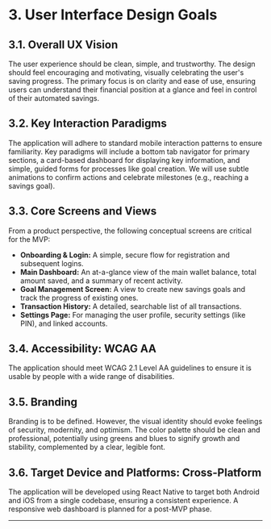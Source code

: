 # 3. User Interface Design Goals

## 3.1. Overall UX Vision

The user experience should be clean, simple, and trustworthy. The design should feel encouraging and motivating, visually celebrating the user's saving progress. The primary focus is on clarity and ease of use, ensuring users can understand their financial position at a glance and feel in control of their automated savings.

## 3.2. Key Interaction Paradigms

The application will adhere to standard mobile interaction patterns to ensure familiarity. Key paradigms will include a bottom tab navigator for primary sections, a card-based dashboard for displaying key information, and simple, guided forms for processes like goal creation. We will use subtle animations to confirm actions and celebrate milestones (e.g., reaching a savings goal).

## 3.3. Core Screens and Views

From a product perspective, the following conceptual screens are critical for the MVP:

*   **Onboarding & Login:** A simple, secure flow for registration and subsequent logins.
*   **Main Dashboard:** An at-a-glance view of the main wallet balance, total amount saved, and a summary of recent activity.
*   **Goal Management Screen:** A view to create new savings goals and track the progress of existing ones.
*   **Transaction History:** A detailed, searchable list of all transactions.
*   **Settings Page:** For managing the user profile, security settings (like PIN), and linked accounts.

## 3.4. Accessibility: WCAG AA

The application should meet WCAG 2.1 Level AA guidelines to ensure it is usable by people with a wide range of disabilities.

## 3.5. Branding

Branding is to be defined. However, the visual identity should evoke feelings of security, modernity, and optimism. The color palette should be clean and professional, potentially using greens and blues to signify growth and stability, complemented by a clear, legible font.

## 3.6. Target Device and Platforms: Cross-Platform

The application will be developed using React Native to target both Android and iOS from a single codebase, ensuring a consistent experience. A responsive web dashboard is planned for a post-MVP phase.

---

